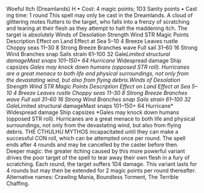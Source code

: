 Woeful Itch (Dreamlands) H
• Cost:  4 magic points; 1D3 Sanity points
•
 Cast
ing time: 1 round
This spell may only be cast in the Dreamlands. A cloud 
of glittering motes flutters to the target, who falls into 
a frenzy of scratching and tearing at their flesh as they 
attempt to halt the maddening itch. The target is absolutely 
Winds of Desolation Strength
Wind STR Magic Points Description Effect on Land Effect at Sea
5–10 4 Breeze Leaves rustle Choppy seas
11–30 8 Strong Breeze Branches wave Full sail
31–60 16 Strong Wind Branches snap Sails strain
61–100 32 Gale*Limited structural 
damageMast snaps
101–150+ 64 Hurricane* Widespread damage Ship capsizes
*Gales may knock down humans (opposed STR roll). Hurricanes are a great menace to both life and physical surroundings, not 
only from the devastating wind, but also from flying debris.Winds of Desolation Strength
Wind STR Magic Points Description Effect on Land Effect at Sea
5–10 4 Breeze Leaves rustle Choppy seas
11–30 8 Strong Breeze Branches wave Full sail
31–60 16 Strong Wind Branches snap Sails strain
61–100 32 Gale*Limited structural 
damageMast snaps
101–150+ 64 Hurricane* Widespread damage Ship capsizes
*Gales may knock down humans (opposed STR roll). Hurricanes are a great menace to both life and physical surroundings, not 
only from the devastating wind, but also from flying debris.
THE CTHULHU MYTHOS
incapacitated until they can make a successful CON roll, 
which can be attempted once per round. The spell ends after 
4 rounds and may be cancelled by the caster before then. 
Deeper magic: the greater itching caused by this more 
powerful variant drives the poor target of the spell to tear 
away their own flesh in a fury of scratching. Each round, 
the target suffers 1D4 damage. This variant lasts for 4 
rounds but may then be extended for 2 magic points per 
round thereafter.
Alternative names: Crawling Mania, Boundless Torment, 
The Terrible Chaffing.

